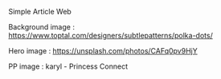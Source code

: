 Simple Article Web

Background image :
https://www.toptal.com/designers/subtlepatterns/polka-dots/

Hero image : 
https://unsplash.com/photos/CAFq0pv9HjY

PP image : 
karyl - Princess Connect
